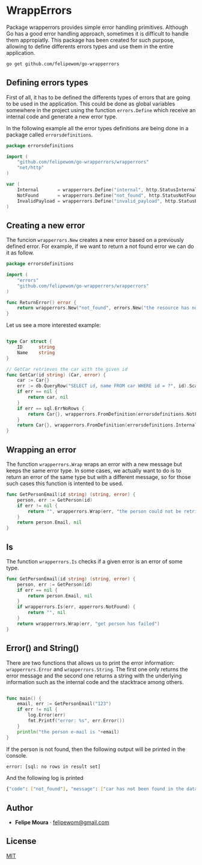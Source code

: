 # WrappErrors

Package wrapperrors provides simple error handling primitives. Although Go has a good error handling approach, sometimes
it is difficult to handle them appropiatly. This package has been created for such purpose, allowing to define
differents errors types and use them in the entire application.

```bash
go get github.com/felipewom/go-wrapperrors
````

## Defining errors types

First of all, it has to be defined the differents types of errors that are going to be used in the application. This
could be done as global variables somewhere in the project using the function `errors.Define` which receive an internal
code and generate a new error type.

In the following example all the error types definitions are being done in a package called `errorsdefinitions`.

```go
package errorsdefinitions

import (
	"github.com/felipewom/go-wrapperrors/wrapperrors"
	"net/http"
)

var (
	Internal       = wrapperrors.Define("internal", http.StatusInternalServerError)
	NotFound       = wrapperrors.Define("not_found", http.StatusNotFound)
	InvalidPayload = wrapperrors.Define("invalid_payload", http.StatusBadRequest)
)
```

## Creating a new error

The funcion `wrapperrors.New` creates a new error based on a previously defined error. For example, if we want to return
a not found error we can do it as follow.

```go
package errorsdefinitions

import (
	"errors"
	"github.com/felipewom/go-wrapperrors/wrapperrors"
)

func ReturnError() error {
	return wrapperrors.New("not_found", errors.New("the resource has not been found"))
}

```

Let us see a more interested example:

```go

type Car struct {
    ID      string
    Name    string
}

// GetCar retrieves the car with the given id
func GetCar(id string) (Car, error) {
    car := Car{}
    err := db.QueryRow("SELECT id, name FROM car WHERE id = ?", id).Scan(&car.ID, &person.Name)
    if err == nil {
        return car, nil
    }
    if err == sql.ErrNoRows {
        return Car{}, wrapperrors.FromDefinition(errorsdefinitions.NotFound, err).WithMessage("car has not been found in the database")
    }
    return Car{}, wrapperrors.FromDefinition(errorsdefinitions.Internal, err).WithMessage("get car from database has failed")
}
```

## Wrapping an error

The function `wrapperrors.Wrap` wraps an error with a new message but keeps the same error type. In some cases, we
actually want to do is to return an error of the same type but with a different message, so for those such cases this
function is intented to be used.

```go
func GetPersonEmail(id string) (string, error) {
    person, err := GetPerson(id)
    if err != nil {
        return "", wrapperrors.Wrap(err, "the person could not be retrieve")
    }
    return person.Email, nil
}
```

## Is

The function `wrapperrors.Is` checks if a given error is an error of some type.

```go
func GetPersonEmail(id string) (string, error) {
    person, err := GetPerson(id)
    if err == nil {
        return person.Email, nil
    }
    if wrapperrors.Is(err, apperrors.NotFound) {
        return "", nil
    }
    return wrapperrors.Wrap(err, "get person has failed")
}
```

## Error() and String()

There are two functions that allows us to print the error information: `wrapperrors.Error` and `wrapperrors.String`. The
first one only returns the error message and the second one returns a string with the underlying information such as the
internal code and the stacktrace among others.

```go

func main() {
    email, err := GetPersonEmail("123")
    if err != nil {
        log.Error(err)
        fmt.Printf("error: %s", err.Error())
    }
    println("the person e-mail is "+email)
}

```

If the person is not found, then the following output will be printed in the console.

```bash
error: [sql: no rows in result set]
```

And the following log is printed

```bash
{"code": ["not_found"], "message": ["car has not been found in the database"], "status": [{"message": "Not Found", "code": 404}], "cause": "sql: no rows in result set"}
```

## Author

- **Felipe Moura** · [felipewom@gmail.com](mailto:felipewom@gmail.com)

## License

[MIT](https://github.com/felipewom/wrapperrors/blob/master/LICENSE)